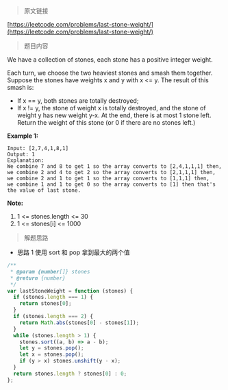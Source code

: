 <!--
 * @Author: FBB
 * @Date: 2020-04-13 21:28:33
 * @LastEditors: FBB
 * @LastEditTime: 2020-04-13 21:30:57
 * @Description:
 -->

> 原文链接

[https://leetcode.com/problems/last-stone-weight/](https://leetcode.com/problems/last-stone-weight/)

> 题目内容

We have a collection of stones, each stone has a positive integer weight.

Each turn, we choose the two heaviest stones and smash them together. Suppose the stones have weights x and y with x <= y. The result of this smash is:

- If x == y, both stones are totally destroyed;
- If x != y, the stone of weight x is totally destroyed, and the stone of weight y has new weight y-x.
  At the end, there is at most 1 stone left. Return the weight of this stone (or 0 if there are no stones left.)

**Example 1:**

```
Input: [2,7,4,1,8,1]
Output: 1
Explanation:
We combine 7 and 8 to get 1 so the array converts to [2,4,1,1,1] then,
we combine 2 and 4 to get 2 so the array converts to [2,1,1,1] then,
we combine 2 and 1 to get 1 so the array converts to [1,1,1] then,
we combine 1 and 1 to get 0 so the array converts to [1] then that's the value of last stone.
```

**Note:**

1. 1 <= stones.length <= 30
2. 1 <= stones[i] <= 1000

> 解题思路

- 思路 1
  使用 sort 和 pop 拿到最大的两个值

```js
/**
 * @param {number[]} stones
 * @return {number}
 */
var lastStoneWeight = function (stones) {
  if (stones.length === 1) {
    return stones[0];
  }
  if (stones.length === 2) {
    return Math.abs(stones[0] - stones[1]);
  }
  while (stones.length > 1) {
    stones.sort((a, b) => a - b);
    let y = stones.pop();
    let x = stones.pop();
    if (y > x) stones.unshift(y - x);
  }
  return stones.length ? stones[0] : 0;
};
```
